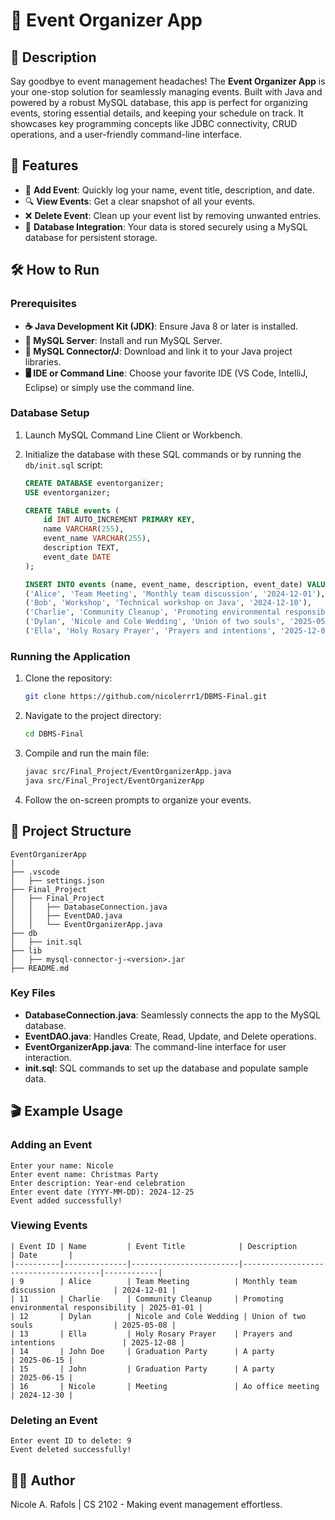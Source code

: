# 🎉 Event Organizer App

## 🌟 Description

Say goodbye to event management headaches! The **Event Organizer App** is your one-stop solution for seamlessly managing events. Built with Java and powered by a robust MySQL database, this app is perfect for organizing events, storing essential details, and keeping your schedule on track. It showcases key programming concepts like JDBC connectivity, CRUD operations, and a user-friendly command-line interface.

## 🚀 Features

- 📝 **Add Event**: Quickly log your name, event title, description, and date.
- 🔍 **View Events**: Get a clear snapshot of all your events.
- ❌ **Delete Event**: Clean up your event list by removing unwanted entries.
- 💾 **Database Integration**: Your data is stored securely using a MySQL database for persistent storage.

## 🛠️ How to Run

### Prerequisites

- **☕ Java Development Kit (JDK)**: Ensure Java 8 or later is installed.
- **🐬 MySQL Server**: Install and run MySQL Server.
- **🔗 MySQL Connector/J**: Download and link it to your Java project libraries.
- **🖥 IDE or Command Line**: Choose your favorite IDE (VS Code, IntelliJ, Eclipse) or simply use the command line.

### Database Setup

1. Launch MySQL Command Line Client or Workbench.
2. Initialize the database with these SQL commands or by running the `db/init.sql` script:

   ```sql
   CREATE DATABASE eventorganizer;
   USE eventorganizer;

   CREATE TABLE events (
       id INT AUTO_INCREMENT PRIMARY KEY,
       name VARCHAR(255),
       event_name VARCHAR(255),
       description TEXT,
       event_date DATE
   );

   INSERT INTO events (name, event_name, description, event_date) VALUES
   ('Alice', 'Team Meeting', 'Monthly team discussion', '2024-12-01'),
   ('Bob', 'Workshop', 'Technical workshop on Java', '2024-12-10'),
   ('Charlie', 'Community Cleanup', 'Promoting environmental responsibility', '2025-01-01'),
   ('Dylan', 'Nicole and Cole Wedding', 'Union of two souls', '2025-05-08'),
   ('Ella', 'Holy Rosary Prayer', 'Prayers and intentions', '2025-12-08');
   ```

### Running the Application

1. Clone the repository:
   ```bash
   git clone https://github.com/nicolerrr1/DBMS-Final.git
   ```
2. Navigate to the project directory:
   ```bash
   cd DBMS-Final
   ```
3. Compile and run the main file:
   ```bash
   javac src/Final_Project/EventOrganizerApp.java
   java src/Final_Project/EventOrganizerApp
   ```
4. Follow the on-screen prompts to organize your events.

## 📂 Project Structure

```
EventOrganizerApp
|
├── .vscode
│   ├── settings.json
├── Final_Project
│   ├── Final_Project
│   │   ├── DatabaseConnection.java
│   │   ├── EventDAO.java
│   │   └── EventOrganizerApp.java
├── db
│   ├── init.sql
├── lib
│   ├── mysql-connector-j-<version>.jar
├── README.md
```

### Key Files

- **DatabaseConnection.java**: Seamlessly connects the app to the MySQL database.
- **EventDAO.java**: Handles Create, Read, Update, and Delete operations.
- **EventOrganizerApp.java**: The command-line interface for user interaction.
- **init.sql**: SQL commands to set up the database and populate sample data.

## 🎬 Example Usage

### Adding an Event

```plaintext
Enter your name: Nicole
Enter event name: Christmas Party
Enter description: Year-end celebration
Enter event date (YYYY-MM-DD): 2024-12-25
Event added successfully!
```

### Viewing Events

```plaintext
| Event ID | Name         | Event Title            | Description                          | Date       |
|----------|--------------|------------------------|--------------------------------------|------------|
| 9        | Alice        | Team Meeting          | Monthly team discussion             | 2024-12-01 |
| 11       | Charlie      | Community Cleanup     | Promoting environmental responsibility | 2025-01-01 |
| 12       | Dylan        | Nicole and Cole Wedding | Union of two souls                  | 2025-05-08 |
| 13       | Ella         | Holy Rosary Prayer    | Prayers and intentions               | 2025-12-08 |
| 14       | John Doe     | Graduation Party      | A party                              | 2025-06-15 |
| 15       | John         | Graduation Party      | A party                              | 2025-06-15 |
| 16       | Nicole       | Meeting               | Ao office meeting                    | 2024-12-30 |
```

### Deleting an Event

```plaintext
Enter event ID to delete: 9
Event deleted successfully!
```

## 👩‍💻 Author

Nicole A. Rafols | CS 2102 - Making event management effortless.
